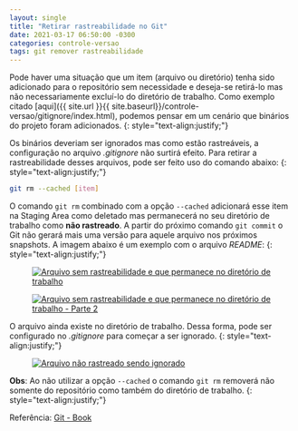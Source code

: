 ```yaml
---
layout: single
title: "Retirar rastreabilidade no Git"
date: 2021-03-17 06:50:00 -0300
categories: controle-versao
tags: git remover rastreabilidade
---
```


Pode haver uma situação que um item (arquivo ou diretório) tenha sido adicionado para o repositório sem necessidade e deseja-se retirá-lo mas não necessariamente excluí-lo do diretório de trabalho. Como exemplo citado [aqui]({{ site.url }}{{ site.baseurl}}/controle-versao/gitignore/index.html), podemos pensar em um cenário que binários do projeto foram adicionados.
{: style="text-align:justify;"}

Os binários deveriam ser ignorados mas como estão rastreáveis, a configuração no arquivo _.gitignore_ não surtirá efeito. Para retirar a rastreabilidade desses arquivos, pode ser feito uso do comando abaixo:
{: style="text-align:justify;"}

```bash
git rm --cached [item]
```

O comando `git rm` combinado com a opção `--cached` adicionará esse item na Staging Area como deletado mas permanecerá no seu diretório de trabalho como **não rastreado**. A partir do próximo comando `git commit` o Git não gerará mais uma versão para aquele arquivo nos próximos snapshots. A imagem abaixo é um exemplo com o arquivo _README_:
{: style="text-align:justify;"}

<figure>
    <a href="{{ site.url }}{{ site.baseurl }}/assets/images/retirado-rastreabilidade-arquivo-git.JPG">
        <img src="{{ site.url }}{{ site.baseurl }}/assets/images/retirado-rastreabilidade-arquivo-git.JPG" alt="Arquivo sem rastreabilidade e que permanece no diretório de trabalho">
    </a>
</figure>

<figure>
    <a href="{{ site.url }}{{ site.baseurl }}/assets/images/retirado-rastreabilidade-arquivo-git-parte2.JPG">
        <img src="{{ site.url }}{{ site.baseurl }}/assets/images/retirado-rastreabilidade-arquivo-git-parte2.JPG" alt="Arquivo sem rastreabilidade e que permanece no diretório de trabalho - Parte 2">
    </a>
</figure>

O arquivo ainda existe no diretório de trabalho. Dessa forma, pode ser configurado no _.gitignore_ para começar a ser ignorado.
{: style="text-align:justify;"}

<figure>
    <a href="{{ site.url}}{{ site.baseurl }}/assets/images/arquivo-nao-rastreavel-ignorado.JPG">
        <img src="{{ site.url}}{{ site.baseurl }}/assets/images/arquivo-nao-rastreavel-ignorado.JPG" alt="Arquivo não rastreado sendo ignorado">
    </a>
</figure>

**Obs**: Ao não utilizar a opção `--cached` o comando `git rm` removerá não somente do repositório como também do diretório de trabalho.
{: style="text-align:justify;"}

Referência: [Git - Book](https://git-scm.com/book/en/v2)